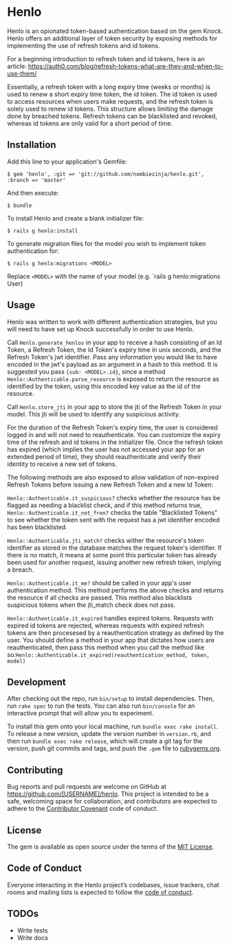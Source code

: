 # Henlo

Henlo is an opionated token-based authentication based on the gem Knock. Henlo offers an additional layer of token security by exposing methods for implementing the use of refresh tokens and id tokens. 

For a beginning introduction to refresh token and id tokens, here is an article: 
https://auth0.com/blog/refresh-tokens-what-are-they-and-when-to-use-them/

Essentially, a refresh token with a long expiry time (weeks or months) is used to renew a short expiry time token, the id token. The id token is used to access resources when users make requests, and the refresh token is solely used to renew id tokens. This structure allows limiting the damage done by breached tokens. Refresh tokens can be blacklisted and revoked, whereas id tokens are only valid for a short period of time. 

## Installation

Add this line to your application's Gemfile:

    $ gem 'henlo', :git => 'git://github.com/nombiezinja/henlo.git', :branch => 'master'

And then execute:

    $ bundle

To install Henlo and create a blank initializer file:

    $ rails g henlo:install

To generate migration files for the model you wish to implement token authentication for: 

    $ rails g henlo:migrations <MODEL>

Replace `<MODEL>` with the name of your model (e.g. `rails g henlo:migrations User)


## Usage

Henlo was written to work with different authentication strategies, but you will need to have set up Knock successfully in order to use Henlo. 

Call `Henlo.generate_henlos` in your app to receive a hash consisting of an Id Token, a Refresh Token, the Id Token's expiry time in unix seconds, and the Refresh Token's jwt identifier. Pass any information you would like to have encoded in the jwt's payload as an argument in a hash to this method. It is suggested you pass `{sub: <MODEL>.id}`, since a method `Henlo::Authenticable.parse_resource` is exposed to return the resource as identified by the token, using this encoded key value as the id of the resource. 

Call `Henlo.store_jti` in your app to store the jti of the Refresh Token in your model. This jti will be used to identify any suspicious activity. 

For the duration of the Refresh Token's expiry time, the user is considered logged in and will not need to reauthenticate. You can customize the expiry time of the refresh and id tokens in the initializer file. Once the refresh token has expired (which implies the user has not accessed your app for an extended period of time), they should reauthenticate and verify their identity to receive a new set of tokens. 

The following methods are also exposed to allow validation of non-expired Refresh Tokens before issuing a new Refresh Token and a new Id Token: 

`Henlo::Authenticable.it_suspicious?` checks whether the resource has be flagged as needing a blacklist check, and if this method returns true, `Henlo::Authenticable.it_not_fren?` checks the table "Blacklisted Tokens" to see whether the token sent with the request has a jwt identifier encoded has been blacklisted. 

`Henlo::Authenticable.jti_match?` checks wither the resource's token identifier as stored in the database matches the request token's identifier. If there is no match, it means at some point this particular token has already been used for another request, issuing another new refresh token, implying a breach. 

`Henlo::Authenticable.it_me?` should be called in your app's user authentication method. This method performs the above checks and returns the resource if all checks are passed. This method also blacklists suspicious tokens when the jti_match check does not pass. 

`Henlo::Authenticable.it_expired` handles expired tokens. Requests with expired id tokens are rejected, whereas requests with expired refresh tokens are then procesesed by a reauthentication strategy as defined by the user. You should define a method in your app that dictates how users are reauthenticated, then pass this method when you call the method like so:`Henlo::Authenticable.it_expired(reauthentication_method, token, model)`


## Development

After checking out the repo, run `bin/setup` to install dependencies. Then, run `rake spec` to run the tests. You can also run `bin/console` for an interactive prompt that will allow you to experiment.

To install this gem onto your local machine, run `bundle exec rake install`. To release a new version, update the version number in `version.rb`, and then run `bundle exec rake release`, which will create a git tag for the version, push git commits and tags, and push the `.gem` file to [rubygems.org](https://rubygems.org).

## Contributing

Bug reports and pull requests are welcome on GitHub at https://github.com/[USERNAME]/henlo. This project is intended to be a safe, welcoming space for collaboration, and contributors are expected to adhere to the [Contributor Covenant](http://contributor-covenant.org) code of conduct.

## License

The gem is available as open source under the terms of the [MIT License](http://opensource.org/licenses/MIT).

## Code of Conduct

Everyone interacting in the Henlo project’s codebases, issue trackers, chat rooms and mailing lists is expected to follow the [code of conduct](https://github.com/[USERNAME]/henlo/blob/master/CODE_OF_CONDUCT.md).


## TODOs

* Write tests
* Write docs